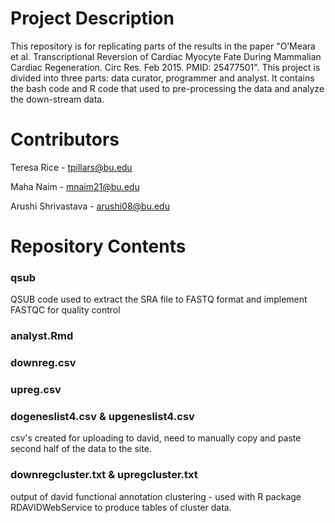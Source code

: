 # Project Description

This repository is for replicating parts of the results in the paper "O’Meara et al. Transcriptional Reversion of Cardiac Myocyte Fate During Mammalian Cardiac Regeneration. Circ Res. Feb 2015. PMID: 25477501". This project is divided into three parts: data curator, programmer and analyst. It contains the bash code and R code that used to pre-processing the data and analyze the down-stream data.

# Contributors

Teresa Rice - tpillars@bu.edu

Maha Naim - mnaim21@bu.edu

Arushi Shrivastava - arushi08@bu.edu

# Repository Contents

### qsub
QSUB code used to extract the SRA file to FASTQ format and implement FASTQC for quality control

### analyst.Rmd

### downreg.csv

### upreg.csv

### dogeneslist4.csv & upgeneslist4.csv
csv's created for uploading to david, need to manually copy and paste second half of the data to the site.

### downregcluster.txt & upregcluster.txt
output of david functional annotation clustering - used with R package RDAVIDWebService to produce tables of cluster data.
